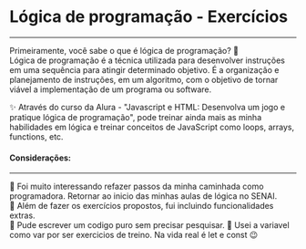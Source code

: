 # Lógica de programação - Exercícios
----
Primeiramente, você sabe o que é lógica de programação? 🤔 <br>
Lógica de programação é a técnica utilizada para desenvolver instruções em uma sequência para atingir determinado objetivo. É a organização e planejamento de instruções, em um algoritmo, com o objetivo de tornar viável a implementação de um programa ou software.

✨ Através do curso da Alura - "Javascript e HTML: Desenvolva um jogo e pratique lógica de programação", pode treinar ainda mais as minha habilidades em lógica e treinar conceitos de JavaScript como loops, arrays, functions, etc.

#### Considerações:
----
📍 Foi muito interessando refazer passos da minha caminhada como programadora. Retornar ao inicio das minhas aulas de lógica no SENAI. <br>
📍 Além de fazer os exercícios propostos, fui incluindo funcionalidades extras. <br>
📍 Pude escrever um codigo puro sem precisar pesquisar. 
📍 Usei a variavel como var por ser exercicios de treino. Na vida real é let e const 😉
